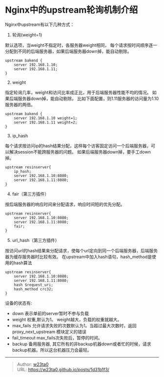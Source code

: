 # Nginx中的upstream轮询机制介绍


Nginx中upstream有以下几种方式：

1. 轮询(weight=1)

默认选项，当weight不指定时，各服务器weight相同，
每个请求按时间顺序逐一分配到不同的后端服务器，如果后端服务器down掉，能自动剔除。

```nginx
upstream bakend {
    server 192.168.1.10;
    server 192.168.1.11;
}
```
2. weight

指定轮询几率，weight和访问比率成正比，用于后端服务器性能不均的情况。
如果后端服务器down掉，能自动剔除。
比如下面配置，则1.11服务器的访问量为1.10服务器的两倍。

```nginx
upstream bakend {
    server 192.168.1.10 weight=1;
    server 192.168.1.11 weight=2;
}
```

3. ip_hash

每个请求按访问ip的hash结果分配，这样每个访客固定访问一个后端服务器，可以解决session不能跨服务器的问题。
如果后端服务器down掉，要手工down掉。

```nginx
upstream resinserver{
    ip_hash;
    server 192.168.1.10:8080;
    server 192.168.1.11:8080;
}
```

4. fair（第三方插件）

按后端服务器的响应时间来分配请求，响应时间短的优先分配。

```nginx
upstream resinserver{
    server 192.168.1.10:8080;
    server 192.168.1.11:8080;
    fair;
}
```

5. url_hash（第三方插件）

按访问url的hash结果来分配请求，使每个url定向到同一个后端服务器，后端服务器为缓存服务器时比较有效。
在upstream中加入hash语句，hash_method是使用的hash算法

```nginx
upstream resinserver{
    server 192.168.1.10:8080;
    server 192.168.1.11:8080;
    hash $request_uri;
    hash_method crc32;
}
```

设备的状态有:

- down 表示单前的server暂时不参与负载
- weight 权重,默认为1。 weight越大，负载的权重就越大。
- max_fails 允许请求失败的次数默认为1。当超过最大次数时，返回proxy_next_upstream 模块定义的错误
- fail_timeout max_fails次失败后，暂停的时间。
- backup 备用服务器, 其它所有的非backup机器down或者忙的时候，请求backup机器。所以这台机器压力会最轻。


---

> Author: [w23ta0](https://github.com/w23ta0)  
> URL: https://w23ta0.github.io/posts/1d31b1f3/  

